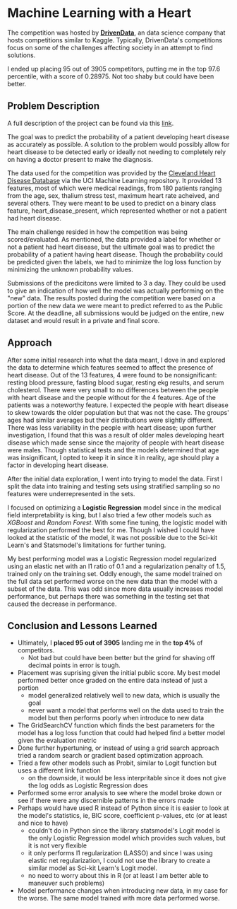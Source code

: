 # Machine Learning with a Heart

The competition was hosted by [**DrivenData**](https://www.drivendata.org/), an data science company that hosts competitions 
similar to Kaggle. 
Typically, DrivenData's competitions focus on some of the challenges affecting society in an attempt to find solutions. 


I ended up placing 95 out of 3905 competitors, putting me in the top 97.6 percentile, with a score of 0.28975. Not too shaby but could have 
been better.


## Problem Description

A full description of the project can be found via this [link](https://www.drivendata.org/competitions/54/machine-learning-with-a-heart/page/107/).

The goal was to predict the probability of a patient developing heart disease as accurately as possible. A solution to the
problem would possibly allow for heart disease to be detected early or ideally not needing to completely rely on having
a doctor present to make the diagnosis.

The data used for the competition was provided by the [Cleveland Heart Disease Database](http://archive.ics.uci.edu/ml/datasets/statlog+(heart))
via the UCI Machine Learning repository. 
It provided 13 features, most of which were medical readings, from 180 patients ranging from the age, sex, thalium stress test, 
maximum heart rate acheived, and several others. They were meant to be used to predict on a binary class feature, heart_disease_present,
which represented whether or not a patient had heart disease. 


The main challenge resided in how the competition was being scored/evaluated. As mentioned, the data provided a label for whether or not
a patient had heart disease, but the ultimate goal was to predict the probability of a patient having heart disease. Though the probability
could be predicted given the labels, we had to minimize the log loss function by minimizing the unknown probability values. 

Submissions of the predicitons were limited to 3 a day. They could be used to give an indication of how well the model was actually performing on the "new" data.
The results posted during the competition were based on a portion of the new data we were meant to predict referred to as the Public Score.
At the deadline, all submissions would be judged on the entire, new dataset and would result in a private and final score. 

## Approach

After some initial research into what the data meant, I dove in and explored the data to determine which features seemed to affect the presence 
of heart disease. Out of the 13 features, 4 were found to be nonsignificant: resting blood pressure, fasting blood sugar, resting ekg results, and serum cholesterol.
There were very small to no differences between the people with heart disease and the people without for the 4 features. Age of the patients was a noteworthy feature.
I expected the people with heart disease to skew towards the older population but that was not the case.  The groups' ages had similar averages but their distributions
were slightly different. There was less variability in the people with heart disease; upon further investigation, I found that this was a result of older males developing
heart disease which made sense since the majority of people with heart disease were males. Though statistical tests and the models determined that age was insignificant,
I opted to keep it in since it in reality, age should play a factor in developing heart disease.


After the initial data exploration, I went into trying to model the data. First I split the data into training and testing sets using stratified sampling so no features 
were underrepresented in the sets. 

I focused on optimizing a **Logistic Regression** model since in the medical field interpretability is king, but I also tried a few other models such as *XGBoost* and *Random Forest*.
With some fine tuning, the logistic model with regularization performed the best for me. Though I wished I could have looked at the statistic of the model, it was not possible due to the
Sci-kit Learn's and Statsmodel's limitations for further tuning. 

My best performing model was a Logistic Regression model regularized using an elastic net with an l1 ratio of 0.1 and a regularization penalty of 1.5, trained only on the training set. 
Oddly enough, the same model trained on the full data set performed worse on the new data than the model with a subset of the data. This was odd since more data usually increases model
performance, but perhaps there was something in the testing set that caused the decrease in performance.

## Conclusion and Lessons Learned

- Ultimately, I **placed 95 out of 3905** landing me in the **top 4%** of competitors. 
	- Not bad but could have been better but the grind for shaving off decimal points in error is tough. 
- Placement was suprising given the initial public score. My best model performed better once graded on the entire data instead of just a portion
	- model generalized relatively well to new data, which is usually the goal 
	- never want a model that performs well on the data used to train the model but then performs poorly when introduce to new data
- The GridSearchCV function which finds the best parameters for the model has a log loss function that could had helped find a better model given the evaluation metric
- Done further hypertuning, or instead of using a grid search approach tried a random search or gradient based optimization approach. 
- Tried a few other models such as Probit, similar to Logit function but uses a different link function
	- on the downside, it would be less interpritable since it does not give the log odds as Logistic Regression does
- Performed some error analysis to see where the model broke down or see if there were any discernible patterns in the errors made
- Perhaps would have used R instead of Python since it is easier to look at the model's statistics, ie, BIC score, coefficient p-values, etc (or at least and nice to have)
	- couldn't do in Python since the library statsmodel's Logit model is the only Logistic Regression model which provides such values, but it is not very flexible
	- it only performs l1 regularization (LASSO) and since I was using elastic net regularization, I could not use the library to create a similar model as Sci-kit Learn's Logit model.
	- no need to worry about this in R (or at least I am better able to maneuver such problems)
- Model performance changes when introducing new data, in my case for the worse. The same model trained with more data performed worse.
